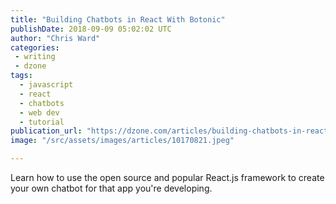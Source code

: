 ```yaml
---
title: "Building Chatbots in React With Botonic"
publishDate: 2018-09-09 05:02:02 UTC
author: "Chris Ward"
categories:
 - writing
 - dzone
tags:
  - javascript
  - react
  - chatbots
  - web dev
  - tutorial
publication_url: "https://dzone.com/articles/building-chatbots-in-react-with-botonic"
image: "/src/assets/images/articles/10170821.jpeg"

---
```

Learn how to use the open source and popular React.js framework to create your own chatbot for that app you're developing.

